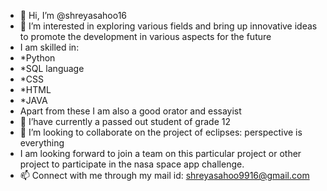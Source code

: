 - 👋 Hi, I’m @shreyasahoo16
- 👀 I’m interested in exploring various fields and bring up innovative ideas to promote the development in various aspects for the future
- I am skilled in:
- *Python
- *SQL language
- *CSS
- *HTML
- *JAVA
- Apart from these I am also a good orator and essayist 
- 🌱 I’have currently a passed out student of grade 12
- 💞️ I’m looking to collaborate on the project of eclipses: perspective is everything
- I am looking forward to join a team on this particular project or other project to participate in the nasa space app challenge.
- 📫 Connect with me through my mail id: shreyasahoo9916@gmail.com

<!---
shreyasahoo16/shreyasahoo16 is a ✨ special ✨ repository because its `README.md` (this file) appears on your GitHub profile.
You can click the Preview link to take a look at your changes.
--->
